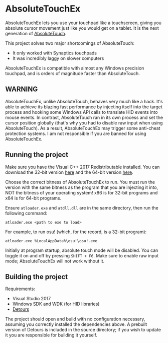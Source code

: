# AbsoluteTouchEx

AbsoluteTouchEx lets you use your touchpad like a touchscreen, giving you
absolute cursor movement just like you would get on a tablet. It is the
next generation of [AbsoluteTouch](https://github.com/apsun/AbsoluteTouch).

This project solves two major shortcomings of AbsoluteTouch:

- It only worked with Synaptics touchpads
- It was incredibly laggy on slower computers

AbsoluteTouchEx is compatible with almost any Windows precision touchpad,
and is orders of magnitude faster than AbsoluteTouch.

## WARNING

AbsoluteTouchEx, unlike AbsoluteTouch, behaves very much like a hack.
It's able to achieve its blazing fast performance by injecting itself
into the target process and hooking some Windows API calls to translate
HID events into mouse events. In contrast, AbsoluteTouch ran in its own
process and set the cursor position globally (that's why you had to
disable raw input when using AbsoluteTouch). As a result, AbsoluteTouchEx
may trigger some anti-cheat protection systems. I am not responsible if
you are banned for using AbsoluteTouchEx.

## Running the project

Make sure you have the Visual C++ 2017 Redistributable installed. You can
download the 32-bit version [here](https://aka.ms/vs/15/release/vc_redist.x86.exe)
and the 64-bit version [here](https://aka.ms/vs/15/release/vc_redist.x64.exe).

Choose the correct bitness of AbsoluteTouchEx to run. You must run the
version with the same bitness as the program that you are injecting it
into, NOT the bitness of your operating system! x86 is for 32-bit programs
and x64 is for 64-bit programs.

Ensure `atloader.exe` and `atdll.dll` are in the same directory, then
run the following command:
```
atloader.exe <path to exe to load>
```

For example, to run osu! (which, for the record, is a 32-bit program):
```
atloader.exe %LocalAppData%\osu!\osu!.exe
```

Initially at program startup, absolute touch mode will be disabled.
You can toggle it on and off by pressing `SHIFT + F6`. Make sure to enable
raw input mode; AbsoluteTouchEx will not work without it.

## Building the project

Requirements:

- Visual Studio 2017
- Windows SDK and WDK (for HID libraries)
- [Detours](https://github.com/Microsoft/Detours)

The project should open and build with no configuration necessary, assuming
you correctly installed the dependencies above. A prebuilt version of Detours
is included in the source directory; if you wish to update it you are
responsible for building it yourself.
